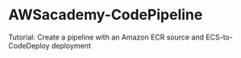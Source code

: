# AWSacademy-CodePipeline
Tutorial: Create a pipeline with an Amazon ECR source and ECS-to-CodeDeploy deployment

